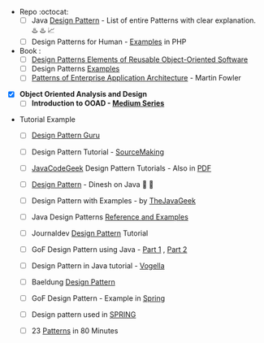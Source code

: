 + Repo :octocat:
	- [ ] Java [Design Pattern](https://github.com/iluwatar/java-design-patterns) - List of entire Patterns with clear explanation. :hotsprings: :hotsprings: :chart_with_upwards_trend:
	- [ ] Design Patterns for Human - [Examples](https://github.com/kamranahmedse/design-patterns-for-humans) in PHP

+ Book :
	- [ ] [Design Patterns Elements of Reusable Object-Oriented Software](http://www.javier8a.com/itc/bd1/articulo.pdf)
	- [ ] Design Patterns [Examples](http://www.cs.uni.edu/~wallingf/teaching/062/sessions/support/pattern-examples.pdf)
	- [ ] [Patterns of Enterprise Application Architecture](https://github.com/Donivr/Books/blob/master/Fowler%2C%20Martin/Patterns%20of%20Enterprise%20Application%20Architecture/Patterns%20of%20Enterprise%20Application%20Architecture%20-%20Martin%20Fowler.pdf) - Martin Fowler
	
- [x] **Object Oriented Analysis and Design**
	- [ ] **Introduction to OOAD - [Medium Series](https://medium.com/omarelgabrys-blog/object-oriented-analysis-and-design-introduction-part-1-a93b0ca69d36)**

+ Tutorial Example 
	- [ ]  [Design Pattern Guru](https://refactoring.guru/design-patterns)
	- [ ] Design Pattern Tutorial - [SourceMaking](https://sourcemaking.com/design_patterns)
	- [ ] [JavaCodeGeek](https://www.javacodegeeks.com/2015/09/java-design-patterns.html) Design Pattern Tutorials - Also in [PDF](http://enos.itcollege.ee/~jpoial/java/naited/Java-Design-Patterns.pdf)
	- [ ] [Design Pattern](https://www.dineshonjava.com/category/design-pattern/) - Dinesh on Java :hatching_chick: :hatching_chick:
	- [ ] Design Pattern with Examples - by [TheJavaGeek](http://www.thejavageek.com/design-patterns/)
	- [ ] Java Design Patterns [Reference and Examples](http://www.fluffycat.com/Java-Design-Patterns/)
	- [ ] Journaldev [Design Pattern](https://www.journaldev.com/1827/java-design-patterns-example-tutorial) Tutorial
	- [ ] GoF Design Pattern using Java - [Part 1](https://dzone.com/articles/gof-design-patterns-using-java-part-1) , [Part 2](https://dzone.com/articles/gof-design-patterns-using-java-02) 

	
	- [ ] Design Pattern in Java tutorial - [Vogella](http://www.vogella.com/tutorials/DesignPatterns/article.html)
	- [ ] Baeldung [Design Pattern](http://www.baeldung.com/?s=design+pattern)


	- [ ] GoF Design Pattern - Example in [Spring](https://springframework.guru/gang-of-four-design-patterns/)


	- [ ] Design pattern used in [SPRING](https://blog.eduonix.com/java-programming-2/learn-design-patterns-used-spring-framework/)

	- [ ] 23	[Patterns](https://www.cs.cmu.edu/~charlie/courses/15-214/2016-spring/slides/24%20-%20All%20the%20GoF%20Patterns.pdf)	in	80	Minutes
